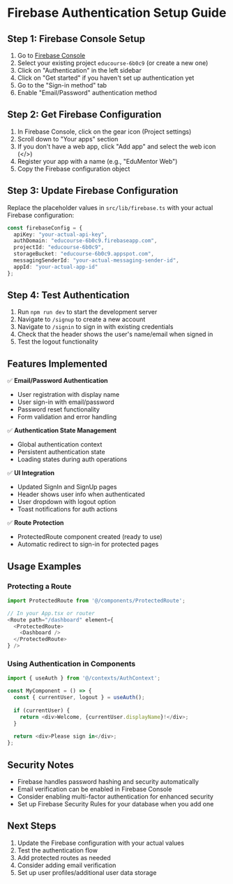 # Firebase Authentication Setup Guide

## Step 1: Firebase Console Setup

1. Go to [Firebase Console](https://console.firebase.google.com/)
2. Select your existing project `educourse-6b0c9` (or create a new one)
3. Click on "Authentication" in the left sidebar
4. Click on "Get started" if you haven't set up authentication yet
5. Go to the "Sign-in method" tab
6. Enable "Email/Password" authentication method

## Step 2: Get Firebase Configuration

1. In Firebase Console, click on the gear icon (Project settings)
2. Scroll down to "Your apps" section
3. If you don't have a web app, click "Add app" and select the web icon (</>)
4. Register your app with a name (e.g., "EduMentor Web")
5. Copy the Firebase configuration object

## Step 3: Update Firebase Configuration

Replace the placeholder values in `src/lib/firebase.ts` with your actual Firebase configuration:

```typescript
const firebaseConfig = {
  apiKey: "your-actual-api-key",
  authDomain: "educourse-6b0c9.firebaseapp.com",
  projectId: "educourse-6b0c9",
  storageBucket: "educourse-6b0c9.appspot.com",
  messagingSenderId: "your-actual-messaging-sender-id",
  appId: "your-actual-app-id"
};
```

## Step 4: Test Authentication

1. Run `npm run dev` to start the development server
2. Navigate to `/signup` to create a new account
3. Navigate to `/signin` to sign in with existing credentials
4. Check that the header shows the user's name/email when signed in
5. Test the logout functionality

## Features Implemented

✅ **Email/Password Authentication**
- User registration with display name
- User sign-in with email/password
- Password reset functionality
- Form validation and error handling

✅ **Authentication State Management**
- Global authentication context
- Persistent authentication state
- Loading states during auth operations

✅ **UI Integration**
- Updated SignIn and SignUp pages
- Header shows user info when authenticated
- User dropdown with logout option
- Toast notifications for auth actions

✅ **Route Protection**
- ProtectedRoute component created (ready to use)
- Automatic redirect to sign-in for protected pages

## Usage Examples

### Protecting a Route
```typescript
import ProtectedRoute from '@/components/ProtectedRoute';

// In your App.tsx or router
<Route path="/dashboard" element={
  <ProtectedRoute>
    <Dashboard />
  </ProtectedRoute>
} />
```

### Using Authentication in Components
```typescript
import { useAuth } from '@/contexts/AuthContext';

const MyComponent = () => {
  const { currentUser, logout } = useAuth();
  
  if (currentUser) {
    return <div>Welcome, {currentUser.displayName}!</div>;
  }
  
  return <div>Please sign in</div>;
};
```

## Security Notes

- Firebase handles password hashing and security automatically
- Email verification can be enabled in Firebase Console
- Consider enabling multi-factor authentication for enhanced security
- Set up Firebase Security Rules for your database when you add one

## Next Steps

1. Update the Firebase configuration with your actual values
2. Test the authentication flow
3. Add protected routes as needed
4. Consider adding email verification
5. Set up user profiles/additional user data storage
